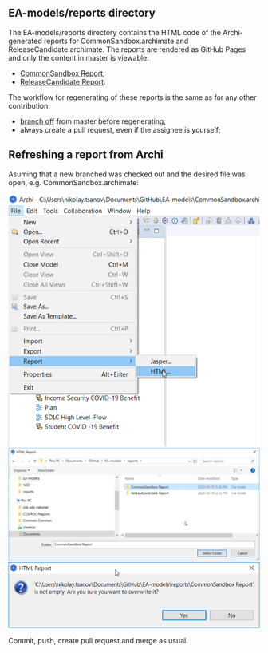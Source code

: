 ## EA-models/reports directory

The EA-models/reports directory contains the HTML code of the Archi-generated reports for CommonSandbox.archimate and ReleaseCandidate.archimate. The reports are rendered as GitHub Pages and only the content in master is viewable:
* [CommonSandbox Report]("https://sara-sabr.github.io/EA-models/reports/CommonSandbox%20Report/index.html");
* [ReleaseCandidate Report]('https://sara-sabr.github.io/EA-models/reports/CommonSandbox%20Report/index.html').

The workflow for regenerating of these reports is the same as for any other contribution:

* [branch off](https://git-scm.com/book/en/v2/Git-Branching-Branches-in-a-Nutshell) from master before regenerating;
* always create a pull request, even if the assignee is yourself;

## Refreshing a report from Archi

Asuming that a new branched was checked out and the desired file was open, e.g. CommonSandbox.archimate:

  ![1. Go to File->Report->HTML](/Documents/Services/Projects/ESDC-EA-SAS/1_file_report_html.png)
  ![2. Select the directory of the report in your local working copy of the repo](/Documents/Services/Projects/ESDC-EA-SAS/2_go_to_reports_commonsandbox.png)
  ![3. Confirm your intentions](/Documents/Services/Projects/ESDC-EA-SAS/3_confirm_your_intentions_to_overwrite.png)

Commit, push, create pull request and merge as usual.
